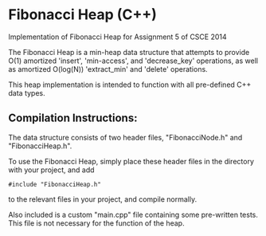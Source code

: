 # Fibonacci Heap (C++)
Implementation of Fibonacci Heap for Assignment 5 of CSCE 2014

The Fibonacci Heap is a min-heap data structure that attempts to provide O(1)
amortized 'insert', 'min-access', and 'decrease_key' operations, as well as amortized
O(log(N)) 'extract_min' and 'delete' operations. 

This heap implementation is intended to function with all pre-defined C++ data types.


## Compilation Instructions:

The data structure consists of two header files, "FibonacciNode.h" and  "FibonacciHeap.h".

To use the Fibonacci Heap, simply place these header files in the directory with your project, and add

    #include "FibonacciHeap.h"

to the relevant files in your project, and compile normally.


Also included is a custom "main.cpp" file containing some pre-written tests.
This file is not necessary for the function of the heap.
